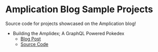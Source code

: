 # Amplication Blog Sample Projects

Source code for projects showcased on the Amplication blog!

- Building the Amplidex; A GraphQL Powered Pokedex
  - [Blog Post](https://amplication.com/blog/building-the-amplidex-a-graphql-powered-pokedex)
  - [Source Code](./amplidex)
